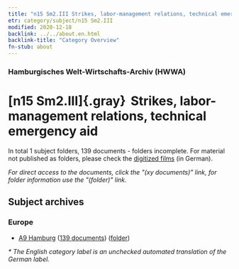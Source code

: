 ```yaml
---
title: "n15 Sm2.III Strikes, labor-management relations, technical emergency aid"
etr: category/subject/n15 Sm2.III
modified: 2020-12-18
backlink: ../../about.en.html
backlink-title: "Category Overview"
fn-stub: about
---
```


### Hamburgisches Welt-Wirtschafts-Archiv (HWWA)
# [n15 Sm2.III]{.gray}&#8201; Strikes, labor-management relations, technical emergency aid&#160; 





In total 1 subject folders, 139 documents - folders incomplete.
For material not published as folders, please check the [digitized films](/film/h1_sh) (in German).

_For direct access to the documents, click the "(xy documents)" link, for folder information use the "(folder)" link._

## Subject archives



### Europe

- [A9 Hamburg](../../../geo/about.en.html#A9) (<a href="https://dfg-viewer.de/show/?tx_dlf[id]=https://pm20.zbw.eu/mets/sh/1409xx/140905/1451xx/145161/public.mets.en.xml" target="_blank">139 documents</a>) ([folder](http://purl.org/pressemappe20/folder/sh/140905,145161))


_* The English category label is an unchecked automated translation of the German label._

